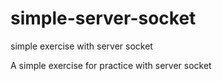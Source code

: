 # simple-server-socket
simple exercise with server socket

A simple exercise for practice with server socket

